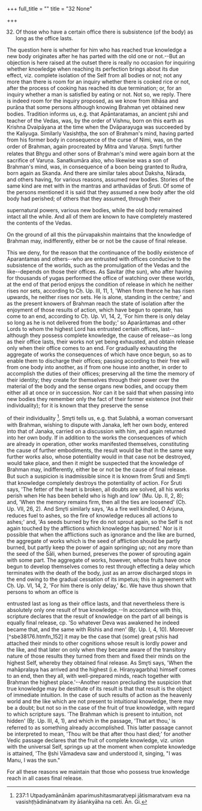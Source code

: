 +++
full_title = ""
title = "32 None"

+++


32. Of those who have a certain office there is subsistence (of the body) as long as the office lasts.

The question here is whether for him who has reached true knowledge a new body originates after he has parted with the old one or not.--But an objection is here raised at the outset there is really no occasion for inquiring whether knowledge when reaching its perfection brings about its due effect, viz. complete isolation of the Self from all bodies or not; not any more than there is room for an inquiry whether there is cooked rice or not, after the process of cooking has reached its due termination; or, for an inquiry whether a man is satisfied by eating or not. Not so, we reply. There is indeed room for the inquiry proposed, as we know from itihāsa and purāṇa that some persons although knowing Brahman yet obtained new bodies. Tradition informs us, e.g. that Apāntaratamas, an ancient r̥shi and teacher of the Vedas, was, by the order of Vishnu, born on this earth as Krishna Dvaipāyana at the time when the Dvāparayuga was succeeded by the Kaliyuga. Similarly Vasishṭḥa, the son of Brahman's mind, having parted from his former body in consequence of the curse of Nimi, was, on the order of Brahman, again procreated by Mitra and Varuṇa. Smr̥ti further relates that Bhr̥gu and other sons of Brahman's mind were again born at the sacrifice of Varuṇa. Sanatkumāra also, who likewise was a son of Brahman's mind, was, in consequence of a boon being granted to Rudra, born again as Skanda. And there are similar tales about Daksha, Nārada, and others having, for various reasons, assumed new bodies. Stories of the same kind are met with in the mantras and arthavādas of Śruti. Of some of the persons mentioned it is said that they assumed a new body after the old body had perished; of others that they assumed, through their

supernatural powers, various new bodies, while the old body remained intact all the while. And all of them are known to have completely mastered the contents of the Vedas.

On the ground of all this the pūrvapakshin maintains that the knowledge of Brahman may, indifferently, either be or not be the cause of final release.

This we deny, for the reason that the continuance of the bodily existence of Aparantamas and others--who are entrusted with offices conducive to the subsistence of the worlds, such as the promulgation of the Vedas and the like--depends on those their offices. As Savitar (the sun), who after having for thousands of yugas performed the office of watching over these worlds, at the end of that period enjoys the condition of release in which he neither rises nor sets, according to Cḥ. Up. III, 11, 1, 'When from thence he has risen upwards, he neither rises nor sets. He is alone, standing in the centre;' and as the present knowers of Brahman reach the state of isolation after the enjoyment of those results of action, which have begun to operate, has come to an end, according to Cḥ. Up. VI, 14, 2, 'For him there is only delay so long as he is not delivered from the body;' so Aparāntamas and other Lords to whom the highest Lord has entrusted certain offices, last--although they possess complete knowledge, the cause of release--as long as their office lasts, their works not yet being exhausted, and obtain release only when their office comes to an end. For gradually exhausting the aggregate of works the consequences of which have once begun, so as to enable them to discharge their offices; passing according to their free will from one body into another, as if from one house into another, in order to accomplish the duties of their offices; preserving all the time the memory of their identity; they create for themselves through their power over the material of the body and the sense organs new bodies, and occupy them either all at once or in succession. Nor can it be said that when passing into new bodies they remember only the fact of their former existence (not their individuality); for it is known that they preserve the sense

of their individuality [^fn_151]. Smr̥ti tells us, e.g. that Sulabhā, a woman conversant with Brahman, wishing to dispute with Janaka, left her own body, entered into that of Janaka, carried on a discussion with him, and again returned into her own body. If in addition to the works the consequences of which are already in operation, other works manifested themselves, constituting the cause of further embodiments, the result would be that in the same way further works also, whose potentiality would in that case not be destroyed, would take place, and then it might be suspected that the knowledge of Brahman may, indifferently, either be or not be the cause of final release. But such a suspicion is inadmissible since it is known from Śruti and Smr̥ti that knowledge completely destroys the potentiality of action. For Śruti says, 'The fetter of the heart is broken, all doubts are solved, all his works perish when He has been beheld who is high and low' (Mu. Up. II, 2, 8); and, 'When the memory remains firm, then all the ties are loosened' (Cḥ. Up. VII, 26, 2). And Smr̥ti similarly says, 'As a fire well kindled, O Arjuna, reduces fuel to ashes, so the fire of knowledge reduces all actions to ashes;' and, 'As seeds burned by fire do not sprout again, so the Self is not again touched by the afflictions which knowledge has burned.' Nor is it possible that when the afflictions such as ignorance and the like are burned, the aggregate of works which is the seed of affliction should be partly burned, but partly keep the power of again springing up; not any more than the seed of the Śāli, when burned, preserves the power of sprouting again with some part. The aggregate of works, however, whose fruits have once begun to develop themselves comes to rest through effecting a delay which terminates with the death of the body, just as an arrow discharged stops in the end owing to the gradual cessation of its impetus; this in agreement with Cḥ. Up. VI, 14, 2, 'For him there is only delay,' &c. We have thus shown that persons to whom an office is

[^fn_151]: 237:1 Utpadyamānānām aparimushitasmaratvepi jātismaratvam eva na vasishṭḥādinānatvam ity āśaṅkyāha na ceti. Ān. Gi.

entrusted last as long as their office lasts, and that nevertheless there is absolutely only one result of true knowledge.--In accordance with this, scripture declares that the result of knowledge on the part of all beings is equally final release, cp. 'So whatever Deva was awakened he indeed became that, and the same with Rishis and men' (Br̥. Up. I, 4, 10). Moreover [^sbe38176.htmfn_152] it may be the case that (some) great r̥shis had attached their minds to other cognitions whose result is lordly power and the like, and that later on only when they became aware of the transitory nature of those results they turned from them and fixed their minds on the highest Self, whereby they obtained final release. As Smr̥ti says, 'When the mahāpralaya has arrived and the highest (i.e. Hiraṇyagarbha) himself comes to an end, then they all, with well-prepared minds, reach together with Brahman the highest place.'--Another reason precluding the suspicion that true knowledge may be destitute of its result is that that result is the object of immediate intuition. In the case of such results of action as the heavenly world and the like which are not present to intuitional knowledge, there may be a doubt; but not so in the case of the fruit of true knowledge, with regard to which scripture says. 'The Brahman which is present to intuition, not hidden' (Br̥. Up. III, 4, 1), and which in the passage, 'That art thou,' is referred to as something already accomplished. This latter passage cannot be interpreted to mean, 'Thou wilt be that after thou hast died;' for another Vedic passage declares that the fruit of complete knowledge, viz. union with the universal Self, springs up at the moment when complete knowledge is attained, 'The R̥shi Vāmadeva saw and understood it, singing, "I was Manu, I was the sun."

For all these reasons we maintain that those who possess true knowledge reach in all cases final release.

